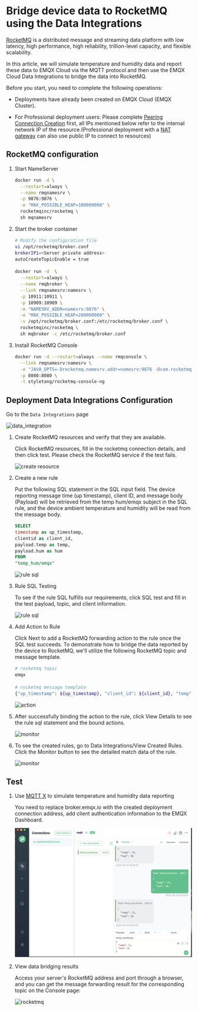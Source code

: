 # Bridge device data to RocketMQ using the Data Integrations

[RocketMQ](https://rocketmq.apache.org/docs/4.x/) is a distributed message and streaming data platform with low latency, high performance, high reliability, trillion-level capacity, and flexible scalability.

In this article, we will simulate temperature and humidity data and report these data to EMQX Cloud via the MQTT protocol and then use the EMQX Cloud Data Integrations to bridge the data into RocketMQ.

Before you start, you need to complete the following operations:

* Deployments have already been created on EMQX Cloud (EMQX Cluster).

* For Professional deployment users: Please complete [Peering Connection Creation](../deployments/vpc_peering.md) first, all IPs mentioned below refer to the internal network IP of the resource.(Professional deployment with a [NAT gateway](../vas/nat-gateway.md) can also use public IP to connect to resources)

## RocketMQ configuration

1. Start NameServer

    ```bash
    docker run -d \
      --restart=always \
      --name rmqnamesrv \
      -p 9876:9876 \
      -e "MAX_POSSIBLE_HEAP=100000000" \
      rocketmqinc/rocketmq \
      sh mqnamesrv
   ```

2. Start the broker container

    ```bash
   # Modify the configuration file
   vi /opt/rocketmq/broker.conf
   brokerIP1=<Server private address>
   autoCreateTopicEnable = true

   docker run -d  \
      --restart=always \
      --name rmqbroker \
      --link rmqnamesrv:namesrv \
      -p 10911:10911 \
      -p 10909:10909 \
      -e "NAMESRV_ADDR=namesrv:9876" \
      -e "MAX_POSSIBLE_HEAP=200000000" \
      -v /opt/rocketmq/broker.conf:/etc/rocketmq/broker.conf \
      rocketmqinc/rocketmq \
      sh mqbroker -c /etc/rocketmq/broker.conf  
    ```

3. Install RocketMQ Console

    ```bash
    docker run -d --restart=always --name rmqconsole \
      --link rmqnamesrv:namesrv \
      -e "JAVA_OPTS=-Drocketmq.namesrv.addr=namesrv:9876 -Dcom.rocketmq.sendMessageWithVIPChannel=false" \
      -p 8080:8080 \
      -t styletang/rocketmq-console-ng
    ```

## Deployment Data Integrations Configuration

Go to the `Data Integrations` page

   ![data_integration](./_assets/data_integration_rocketmq.png)

1. Create RocketMQ resources and verify that they are available.

   Click RocketMQ resources, fill in the rocketmq connection details, and then click test. Please check the RocketMQ service if the test fails.

   ![create resource](./_assets/rocketmq_create_resource.png)

2. Create a new rule

   Put the following SQL statement in the SQL input field. The device reporting message time (up timestamp), client ID, and message body (Payload) will be retrieved from the temp hum/emqx subject in the SQL rule, and the device ambient temperature and humidity will be read from the message body.

   ```sql
   SELECT 
   timestamp as up_timestamp, 
   clientid as client_id, 
   payload.temp as temp,
   payload.hum as hum
   FROM
   "temp_hum/emqx"
   ```

   ![rule sql](./_assets/rocketmq_create_sql.png)

3. Rule SQL Testing

   To see if the rule SQL fulfills our requirements, click SQL test and fill in the test payload, topic, and client information.

   ![rule sql](./_assets/rocketmq_create_sql_test.png)

4. Add Action to Rule

   Click Next to add a RocketMQ forwarding action to the rule once the SQL test succeeds. To demonstrate how to bridge the data reported by the device to RocketMQ, we'll utilize the following RocketMQ topic and message template.

   ```bash
   # rocketmq topic
   emqx
   
   # rocketmq message template 
   {"up_timestamp": ${up_timestamp}, "client_id": ${client_id}, "temp": ${temp}, "hum": ${hum}}
   ```

   ![action](./_assets/rocketmq_action.png)

5. After successfully binding the action to the rule, click View Details to see the rule sql statement and the bound actions.

   ![monitor](./_assets/rocketmq_rule_engine_detail.png)

6. To see the created rules, go to Data Integrations/View Created Rules. Click the Monitor button to see the detailed match data of the rule.

   ![monitor](./_assets/rocketmq_monitor.png)

## Test

1. Use [MQTT X](https://mqttx.app/) to simulate temperature and humidity data reporting

   You need to replace broker.emqx.io with the created deployment connection address, add client authentication information to the EMQX Dashboard.

   ![MQTTX](./_assets/mqttx_publish.png)

2. View data bridging results

   Access your server's RocketMQ address and port through a browser, and you can get the message forwarding result for the corresponding topic on the Console page:

   ![rocketmq](./_assets/rocketmq_query_result.png)
